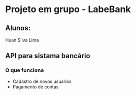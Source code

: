 # Projeto em grupo - LabeBank
## Alunos:
Huan Silva Lima


## API para sistama bancário

### O que funciona
- Cadastro de novos usuarios
- Pagamento de contas

